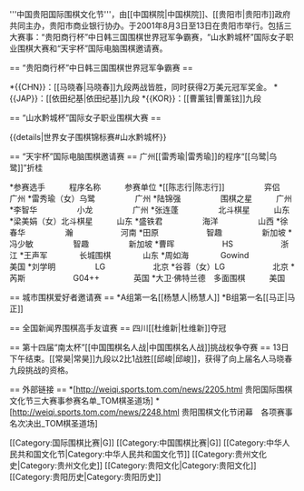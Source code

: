 '''中国贵阳国际围棋文化节'''，由[[中国棋院|中国棋院]]、[[贵阳市|贵阳市]]政府共同主办，贵阳市商业银行协办。于2001年8月3日至13日在贵阳市举行。包括三大赛事：“贵阳商行杯”中日韩三国围棋世界冠军争霸赛，“山水黔城杯”国际女子职业围棋大赛和“天宇杯”国际电脑围棋邀请赛。

== “贵阳商行杯”中日韩三国围棋世界冠军争霸赛 ==

*{{CHN}}：[[马晓春|马晓春]]九段两战皆胜，同时获得2万美元冠军奖金。
*{{JAP}}：[[依田纪基|依田纪基]]九段
*{{KOR}}：[[曹薰铉|曹薰铉]]九段

== “山水黔城杯”国际女子职业围棋大赛 ==

{{details|世界女子围棋锦标赛#山水黔城杯}}

== “天宇杯”国际电脑围棋邀请赛 ==
广州[[雷秀瑜|雷秀瑜]]的程序“[[乌鹭|乌鹭]]”折桂

*参赛选手　　　程序名称　　　参赛单位
*[[陈志行|陈志行]]　　　　　弈侣　　　　　广州
*雷秀瑜（女）乌鹭　　　　　广州
*陆锦强　　　　　围棋之星　　　广州
*李智华　　　　　小龙　　　　　广州
*张连蓬　　　　　北斗棋星　　　山东
*梁美娟（女）北斗棋星　　　山东
*盛铁君　　　　　海洋　　　　　山西
*徐春华　　　　　瀚　　　　　　河南
*田原　　　　　　智趣　　　　　新加坡
*冯少敏　　　　　智趣　　　　　新加坡
*曹晖　　　　　　HS　　　　　　浙江
*王声军　　　　长城围棋　　　　山东
*周如海　　　　Gowind　　　　　美国
*刘学明　　　　　LG　　　　　　北京
*谷蓉（女）LG　　　　　　北京
*芮斯　　　　　　G04++　　　　 英国
*大卫·佛特兰德　多面围棋　　　美国

== 城市围棋爱好者邀请赛 ==
*A组第一名[[杨慧人|杨慧人]]
*B组第一名[[马正|马正]]

== 全国新闻界围棋高手友谊赛 ==
四川[[杜维新|杜维新]]夺冠

== 第十四届“南太杯”[[中国围棋名人战|中国围棋名人战]]挑战权争夺赛 ==
13日下午结束。[[常昊|常昊]]九段以2比1战胜[[邱峻|邱峻]]，获得了向上届名人马晓春九段挑战的资格。

== 外部链接 ==
*[http://weiqi.sports.tom.com/news/2205.html 贵阳国际围棋文化节三大赛事参赛名单_TOM棋圣道场]
*[http://weiqi.sports.tom.com/news/2248.html 贵阳围棋文化节闭幕　各项赛事名次决出_TOM棋圣道场]

[[Category:国际围棋比赛|G]]
[[Category:中国围棋比赛|G]]
[[Category:中华人民共和国文化节|Category:中华人民共和国文化节]]
[[Category:贵州文化史|Category:贵州文化史]]
[[Category:贵阳文化|Category:贵阳文化]]
[[Category:贵阳历史|Category:贵阳历史]]